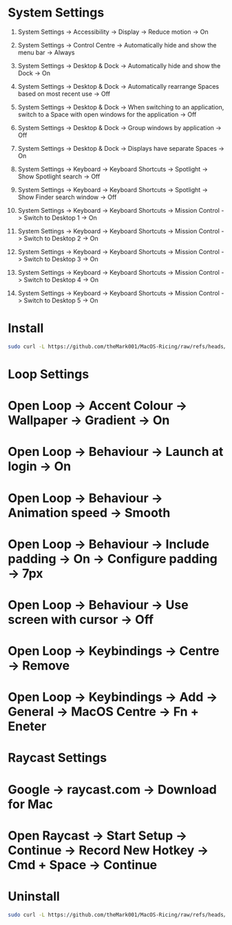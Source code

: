 # System Settings
1.  System Settings -> Accessibility -> Display -> Reduce motion -> On  
2.  System Settings -> Control Centre -> Automatically hide and show the menu bar -> Always  

3.  System Settings -> Desktop & Dock -> Automatically hide and show the Dock -> On  
4.  System Settings -> Desktop & Dock -> Automatically rearrange Spaces based on most recent use -> Off  
5.  System Settings -> Desktop & Dock -> When switching to an application, switch to a Space with open windows for the application -> Off  
6.  System Settings -> Desktop & Dock -> Group windows by application -> Off  
7.  System Settings -> Desktop & Dock -> Displays have separate Spaces -> On  

8.  System Settings -> Keyboard -> Keyboard Shortcuts -> Spotlight -> Show Spotlight search -> Off  
9.  System Settings -> Keyboard -> Keyboard Shortcuts -> Spotlight -> Show Finder search window -> Off  
10. System Settings -> Keyboard -> Keyboard Shortcuts -> Mission Control -> Switch to Desktop 1 -> On  
11. System Settings -> Keyboard -> Keyboard Shortcuts -> Mission Control -> Switch to Desktop 2 -> On  
12. System Settings -> Keyboard -> Keyboard Shortcuts -> Mission Control -> Switch to Desktop 3 -> On  
13. System Settings -> Keyboard -> Keyboard Shortcuts -> Mission Control -> Switch to Desktop 4 -> On  
14. System Settings -> Keyboard -> Keyboard Shortcuts -> Mission Control -> Switch to Desktop 5 -> On  

# Install
```bash
sudo curl -L https://github.com/theMark001/MacOS-Ricing/raw/refs/heads/main/install.sh | bash
```

# Loop Settings
# Open Loop -> Accent Colour -> Wallpaper -> Gradient -> On
# Open Loop -> Behaviour -> Launch at login -> On
# Open Loop -> Behaviour -> Animation speed -> Smooth
# Open Loop -> Behaviour -> Include padding -> On -> Configure padding -> 7px
# Open Loop -> Behaviour -> Use screen with cursor -> Off
# Open Loop -> Keybindings -> Centre -> Remove
# Open Loop -> Keybindings -> Add -> General -> MacOS Centre -> Fn + Eneter

# Raycast Settings
# Google -> raycast.com -> Download for Mac
# Open Raycast -> Start Setup -> Continue -> Record New Hotkey -> Cmd + Space -> Continue




# Uninstall
```bash
sudo curl -L https://github.com/theMark001/MacOS-Ricing/raw/refs/heads/main/uninstall.sh | bash
```
